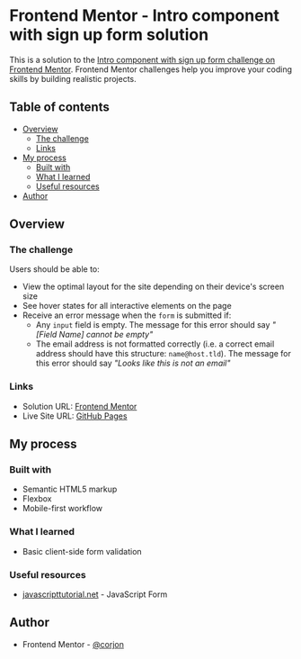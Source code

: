 # Frontend Mentor - Intro component with sign up form solution

This is a solution to the [Intro component with sign up form challenge on Frontend Mentor](https://www.frontendmentor.io/challenges/intro-component-with-signup-form-5cf91bd49edda32581d28fd1). Frontend Mentor challenges help you improve your coding skills by building realistic projects. 

## Table of contents

- [Overview](#overview)
  - [The challenge](#the-challenge)
  - [Links](#links)
- [My process](#my-process)
  - [Built with](#built-with)
  - [What I learned](#what-i-learned)
  - [Useful resources](#useful-resources)
- [Author](#author)

## Overview

### The challenge

Users should be able to:

- View the optimal layout for the site depending on their device's screen size
- See hover states for all interactive elements on the page
- Receive an error message when the `form` is submitted if:
  - Any `input` field is empty. The message for this error should say *"[Field Name] cannot be empty"*
  - The email address is not formatted correctly (i.e. a correct email address should have this structure: `name@host.tld`). The message for this error should say *"Looks like this is not an email"*

### Links

- Solution URL: [Frontend Mentor](https://www.frontendmentor.io/solutions/signup-form-fDIMW2UF9c)
- Live Site URL: [GitHub Pages](https://corjon.github.io/intro-component-with-signup-form/)

## My process

### Built with

- Semantic HTML5 markup
- Flexbox
- Mobile-first workflow

### What I learned

- Basic client-side form validation

### Useful resources

- [javascripttutorial.net](https://www.javascripttutorial.net/javascript-dom/javascript-form/) - JavaScript Form

## Author

- Frontend Mentor - [@corjon](https://www.frontendmentor.io/profile/corjon)

